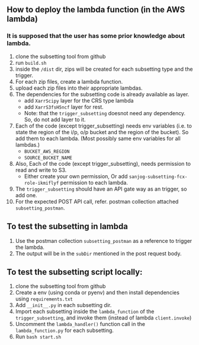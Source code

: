 ## How to deploy the lambda function (in the AWS lambda)
### It is supposed that the user has some prior knowledge about lambda.
1. clone the subsetting tool from github
2. run `build.sh`
3. inside the `/dist` dir, zips will be created for each subsetting type and the trigger.
4. For each zip files, create a lambda function.
5. upload each zip files into their appropriate lambdas.
6. The dependencies for the subsetting code is already available as layer.
   - add `XarrScipy` layer for the CRS type lambda
   - add `XarrS3fsH5ncf` layer for rest.
   - Note: that the `trigger_subsetting` doesnot need any dependency. So, do not add layer to it.
7. Each of the code (except trigger_subsetting) needs env variables (i.e. to state the region of the i/p, o/p bucket and the region of the bucket). So add them to each lambda. (Most possibly same env variables for all lambdas.)
   - `BUCKET_AWS_REGION`
   - `SOURCE_BUCKET_NAME`
8. Also, Each of the code (except trigger_subsetting), needs permission to read and write to S3.
   - Either create your own permission, Or add `sanjog-subsetting-fcx-role-ikmiflyf` permission to each lambda.
9. The `trigger_subsetting` should have an API gate way as an trigger, so add one.
10. For the expected POST API call, refer. postman collection attached `subsetting_postman`.


## To test the subsetting in lambda
1. Use the postman collection `subsetting_postman` as a reference to trigger the lambda.
2. The output will be in the `subDir` mentioned in the post request body.


## To test the subsetting script locally:
1. clone the subsetting tool from github
2. Create a env (using conda or pyenv) and then install dependencies using `requirements.txt`
3. Add `__init__.py` in each subsetting dir.
4. Import each subsetting inside the `lambda_function` of the `trigger_subsetting`, and invoke them (instead of lambda `client.invoke`)
5. Uncomment the `lambda_handler()` function call in the `lambda_function.py` for each subsetting.
6. Run `bash start.sh`
